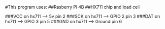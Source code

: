 #This program uses:
##Rasberry Pi 4B
##HX711 chip and load cell

###VCC on hx711 --> 5v pin 2
###SCK on hx711 --> GPIO 2 pin 3
###DAT on hx711 --> GPIO 3 pin 5
###GND on hx711 --> Ground pin 6
